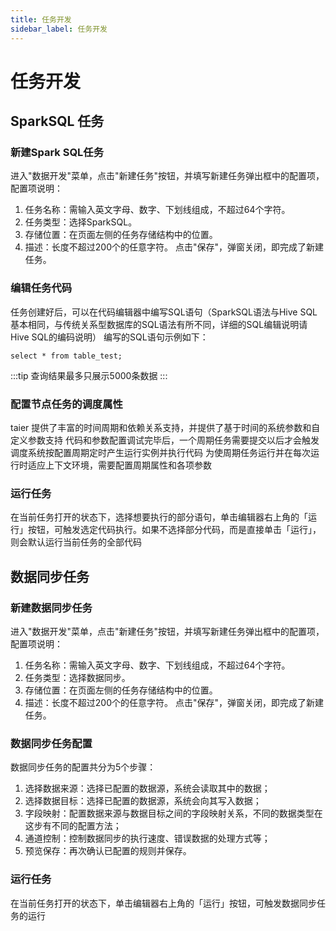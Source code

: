 ```yaml
---
title: 任务开发
sidebar_label: 任务开发
---
```

# 任务开发
## SparkSQL 任务
### 新建Spark SQL任务
进入"数据开发"菜单，点击"新建任务"按钮，并填写新建任务弹出框中的配置项，配置项说明：
1. 任务名称：需输入英文字母、数字、下划线组成，不超过64个字符。
2. 任务类型：选择SparkSQL。
3. 存储位置：在页面左侧的任务存储结构中的位置。
4. 描述：长度不超过200个的任意字符。
   点击"保存"，弹窗关闭，即完成了新建任务。
### 编辑任务代码
任务创建好后，可以在代码编辑器中编写SQL语句（SparkSQL语法与Hive SQL基本相同，与传统关系型数据库的SQL语法有所不同，详细的SQL编辑说明请 Hive SQL的编码说明）
编写的SQL语句示例如下：
```
select * from table_test;
```
:::tip
 查询结果最多只展示5000条数据
:::

### 配置节点任务的调度属性
taier 提供了丰富的时间周期和依赖关系支持，并提供了基于时间的系统参数和自定义参数支持
代码和参数配置调试完毕后，一个周期任务需要提交以后才会触发调度系统按配置周期定时产生运行实例并执行代码
为使周期任务运行并在每次运行时适应上下文环境，需要配置周期属性和各项参数

### 运行任务
在当前任务打开的状态下，选择想要执行的部分语句，单击编辑器右上角的「运行」按钮，可触发选定代码执行。如果不选择部分代码，而是直接单击「运行」，则会默认运行当前任务的全部代码

## 数据同步任务
### 新建数据同步任务
进入"数据开发"菜单，点击"新建任务"按钮，并填写新建任务弹出框中的配置项，配置项说明：
1. 任务名称：需输入英文字母、数字、下划线组成，不超过64个字符。
2. 任务类型：选择数据同步。
3. 存储位置：在页面左侧的任务存储结构中的位置。
4. 描述：长度不超过200个的任意字符。
   点击"保存"，弹窗关闭，即完成了新建任务。
### 数据同步任务配置
数据同步任务的配置共分为5个步骤：
1. 选择数据来源：选择已配置的数据源，系统会读取其中的数据；
2. 选择数据目标：选择已配置的数据源，系统会向其写入数据；
3. 字段映射：配置数据来源与数据目标之间的字段映射关系，不同的数据类型在这步有不同的配置方法；
4. 通道控制：控制数据同步的执行速度、错误数据的处理方式等；
5. 预览保存：再次确认已配置的规则并保存。
### 运行任务
在当前任务打开的状态下，单击编辑器右上角的「运行」按钮，可触发数据同步任务的运行
